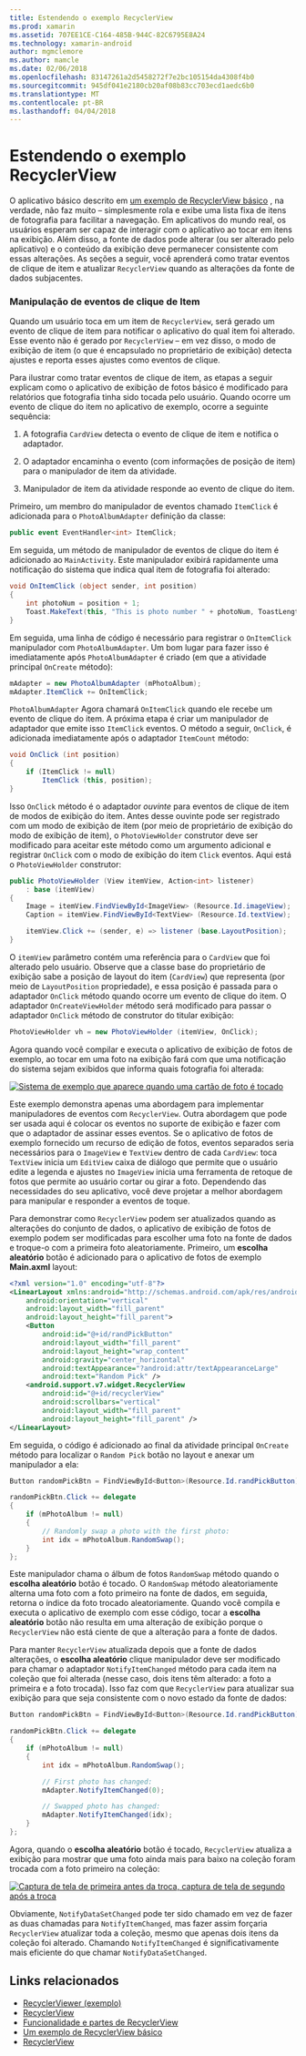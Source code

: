 ```yaml
---
title: Estendendo o exemplo RecyclerView
ms.prod: xamarin
ms.assetid: 707EE1CE-C164-485B-944C-82C6795E8A24
ms.technology: xamarin-android
author: mgmclemore
ms.author: mamcle
ms.date: 02/06/2018
ms.openlocfilehash: 83147261a2d5458272f7e2bc105154da4308f4b0
ms.sourcegitcommit: 945df041e2180cb20af08b83cc703ecd1aedc6b0
ms.translationtype: MT
ms.contentlocale: pt-BR
ms.lasthandoff: 04/04/2018
---
```

# <a name="extending-the-recyclerview-example"></a>Estendendo o exemplo RecyclerView


O aplicativo básico descrito em [um exemplo de RecyclerView básico](~/android/user-interface/layouts/recycler-view/recyclerview-example.md) , na verdade, não faz muito &ndash; simplesmente rola e exibe uma lista fixa de itens de fotografia para facilitar a navegação. Em aplicativos do mundo real, os usuários esperam ser capaz de interagir com o aplicativo ao tocar em itens na exibição. Além disso, a fonte de dados pode alterar (ou ser alterado pelo aplicativo) e o conteúdo da exibição deve permanecer consistente com essas alterações. As seções a seguir, você aprenderá como tratar eventos de clique de item e atualizar `RecyclerView` quando as alterações da fonte de dados subjacentes.


### <a name="handling-item-click-events"></a>Manipulação de eventos de clique de Item

Quando um usuário toca em um item de `RecyclerView`, será gerado um evento de clique de item para notificar o aplicativo do qual item foi alterado. Esse evento não é gerado por `RecyclerView` &ndash; em vez disso, o modo de exibição de item (o que é encapsulado no proprietário de exibição) detecta ajustes e reporta esses ajustes como eventos de clique.

Para ilustrar como tratar eventos de clique de item, as etapas a seguir explicam como o aplicativo de exibição de fotos básico é modificado para relatórios que fotografia tinha sido tocada pelo usuário. Quando ocorre um evento de clique do item no aplicativo de exemplo, ocorre a seguinte sequência:

1.  A fotografia `CardView` detecta o evento de clique de item e notifica o adaptador.

2.  O adaptador encaminha o evento (com informações de posição de item) para o manipulador de item da atividade.

3.  Manipulador de item da atividade responde ao evento de clique do item.

Primeiro, um membro do manipulador de eventos chamado `ItemClick` é adicionada para o `PhotoAlbumAdapter` definição da classe:

```csharp
public event EventHandler<int> ItemClick;
```

Em seguida, um método de manipulador de eventos de clique do item é adicionado ao `MainActivity`.
Este manipulador exibirá rapidamente uma notificação do sistema que indica qual item de fotografia foi alterado:

```csharp
void OnItemClick (object sender, int position)
{
    int photoNum = position + 1;
    Toast.MakeText(this, "This is photo number " + photoNum, ToastLength.Short).Show();
}

```

Em seguida, uma linha de código é necessário para registrar o `OnItemClick` manipulador com `PhotoAlbumAdapter`. Um bom lugar para fazer isso é imediatamente após `PhotoAlbumAdapter` é criado (em que a atividade principal `OnCreate` método):

```csharp
mAdapter = new PhotoAlbumAdapter (mPhotoAlbum);
mAdapter.ItemClick += OnItemClick;

```

`PhotoAlbumAdapter` Agora chamará `OnItemClick` quando ele recebe um evento de clique do item. A próxima etapa é criar um manipulador de adaptador que emite isso `ItemClick` eventos. O método a seguir, `OnClick`, é adicionada imediatamente após o adaptador `ItemCount` método:

```csharp
void OnClick (int position)
{
    if (ItemClick != null)
        ItemClick (this, position);
}
```

Isso `OnClick` método é o adaptador *ouvinte* para eventos de clique de item de modos de exibição do item. Antes desse ouvinte pode ser registrado com um modo de exibição de item (por meio de proprietário de exibição do modo de exibição de item), o `PhotoViewHolder` construtor deve ser modificado para aceitar este método como um argumento adicional e registrar `OnClick` com o modo de exibição do item `Click` eventos.
Aqui está o `PhotoViewHolder` construtor:

```csharp
public PhotoViewHolder (View itemView, Action<int> listener)
    : base (itemView)
{
    Image = itemView.FindViewById<ImageView> (Resource.Id.imageView);
    Caption = itemView.FindViewById<TextView> (Resource.Id.textView);

    itemView.Click += (sender, e) => listener (base.LayoutPosition);
}

```

O `itemView` parâmetro contém uma referência para o `CardView` que foi alterado pelo usuário. Observe que a classe base do proprietário de exibição sabe a posição de layout do item (`CardView`) que representa (por meio de `LayoutPosition` propriedade), e essa posição é passada para o adaptador `OnClick` método quando ocorre um evento de clique do item. O adaptador `OnCreateViewHolder` método será modificado para passar o adaptador `OnClick` método de construtor do titular exibição:

```csharp
PhotoViewHolder vh = new PhotoViewHolder (itemView, OnClick);
```

Agora quando você compilar e executa o aplicativo de exibição de fotos de exemplo, ao tocar em uma foto na exibição fará com que uma notificação do sistema sejam exibidos que informa quais fotografia foi alterada:

[![Sistema de exemplo que aparece quando uma cartão de foto é tocado](extending-the-example-images/01-photo-selected-sml.png)](extending-the-example-images/01-photo-selected.png#lightbox)

Este exemplo demonstra apenas uma abordagem para implementar manipuladores de eventos com `RecyclerView`. Outra abordagem que pode ser usada aqui é colocar os eventos no suporte de exibição e fazer com que o adaptador de assinar esses eventos. Se o aplicativo de fotos de exemplo fornecido um recurso de edição de fotos, eventos separados seria necessários para o `ImageView` e `TextView` dentro de cada `CardView`: toca `TextView` inicia um `EditView` caixa de diálogo que permite que o usuário edite a legenda e ajustes no `ImageView` inicia uma ferramenta de retoque de fotos que permite ao usuário cortar ou girar a foto. Dependendo das necessidades do seu aplicativo, você deve projetar a melhor abordagem para manipular e responder a eventos de toque.

Para demonstrar como `RecyclerView` podem ser atualizados quando as alterações do conjunto de dados, o aplicativo de exibição de fotos de exemplo podem ser modificadas para escolher uma foto na fonte de dados e troque-o com a primeira foto aleatoriamente. Primeiro, um **escolha aleatório** botão é adicionado para o aplicativo de fotos de exemplo **Main.axml** layout:

```xml
<?xml version="1.0" encoding="utf-8"?>
<LinearLayout xmlns:android="http://schemas.android.com/apk/res/android"
    android:orientation="vertical"
    android:layout_width="fill_parent"
    android:layout_height="fill_parent">
    <Button
        android:id="@+id/randPickButton"
        android:layout_width="fill_parent"
        android:layout_height="wrap_content"
        android:gravity="center_horizontal"
        android:textAppearance="?android:attr/textAppearanceLarge"
        android:text="Random Pick" />
    <android.support.v7.widget.RecyclerView
        android:id="@+id/recyclerView"
        android:scrollbars="vertical"
        android:layout_width="fill_parent"
        android:layout_height="fill_parent" />
</LinearLayout>
```

Em seguida, o código é adicionado ao final da atividade principal `OnCreate` método para localizar o `Random Pick` botão no layout e anexar um manipulador a ela:

```csharp
Button randomPickBtn = FindViewById<Button>(Resource.Id.randPickButton);

randomPickBtn.Click += delegate
{
    if (mPhotoAlbum != null)
    {
        // Randomly swap a photo with the first photo:
        int idx = mPhotoAlbum.RandomSwap();
    }
};

```

Este manipulador chama o álbum de fotos `RandomSwap` método quando o **escolha aleatório** botão é tocado. O `RandomSwap` método aleatoriamente alterna uma foto com a foto primeiro na fonte de dados, em seguida, retorna o índice da foto trocado aleatoriamente. Quando você compila e executa o aplicativo de exemplo com esse código, tocar a **escolha aleatório** botão não resulta em uma alteração de exibição porque o `RecyclerView` não está ciente de que a alteração para a fonte de dados.

Para manter `RecyclerView` atualizada depois que a fonte de dados alterações, o **escolha aleatório** clique manipulador deve ser modificado para chamar o adaptador `NotifyItemChanged` método para cada item na coleção que foi alterada (nesse caso, dois itens têm alterado: a foto a primeira e a foto trocada). Isso faz com que `RecyclerView` para atualizar sua exibição para que seja consistente com o novo estado da fonte de dados:

```csharp
Button randomPickBtn = FindViewById<Button>(Resource.Id.randPickButton);

randomPickBtn.Click += delegate
{
    if (mPhotoAlbum != null)
    {
        int idx = mPhotoAlbum.RandomSwap();

        // First photo has changed:
        mAdapter.NotifyItemChanged(0);

        // Swapped photo has changed:
        mAdapter.NotifyItemChanged(idx);
    }
};

```

Agora, quando o **escolha aleatório** botão é tocado, `RecyclerView` atualiza a exibição para mostrar que uma foto ainda mais para baixo na coleção foram trocada com a foto primeiro na coleção:

[![Captura de tela de primeira antes da troca, captura de tela de segundo após a troca](extending-the-example-images/02-random-pick-sml.png)](extending-the-example-images/02-random-pick.png#lightbox)

Obviamente, `NotifyDataSetChanged` pode ter sido chamado em vez de fazer as duas chamadas para `NotifyItemChanged`, mas fazer assim forçaria `RecyclerView` atualizar toda a coleção, mesmo que apenas dois itens da coleção foi alterado. Chamando `NotifyItemChanged` é significativamente mais eficiente do que chamar `NotifyDataSetChanged`.


## <a name="related-links"></a>Links relacionados

- [RecyclerViewer (exemplo)](https://developer.xamarin.com/samples/monodroid/android5.0/RecyclerViewer)
- [RecyclerView](~/android/user-interface/layouts/recycler-view/index.md)
- [Funcionalidade e partes de RecyclerView](~/android/user-interface/layouts/recycler-view/parts-and-functionality.md)
- [Um exemplo de RecyclerView básico](~/android/user-interface/layouts/recycler-view/recyclerview-example.md)
- [RecyclerView](https://developer.android.com/reference/android/support/v7/widget/RecyclerView.html)
